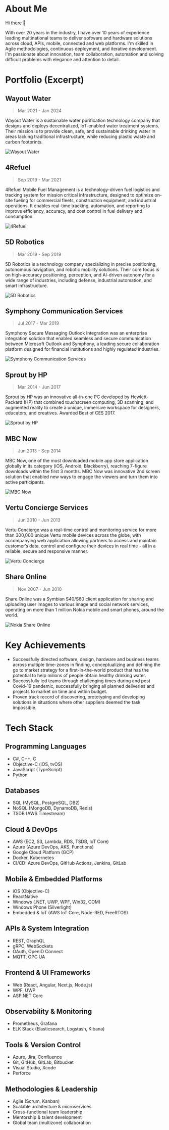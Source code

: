 # About Me
Hi there 👋

With over 20 years in the industry, I have over 10 years of experience leading multinational teams to deliver software and hardware solutions across cloud, APIs, mobile, connected and web platforms. I'm skilled in Agile methodologies, continuous deployment, and iterative development. I'm passionate about innovation, team collaboration, automation and solving difficult problems with elegance and attention to detail.

# Portfolio (Excerpt)

## Wayout Water
>  Mar 2021 - Jan 2024

Wayout Water is a sustainable water purification technology company that designs and deploys decentralized, IoT-enabled water treatment systems. Their mission is to provide clean, safe, and sustainable drinking water in areas lacking traditional infrastructure, while reducing plastic waste and carbon footprints.

![Wayout Water](/images/wayout-water.png)

## 4Refuel
>  Sep 2019 - Mar 2021

4Refuel Mobile Fuel Management is a technology-driven fuel logistics and tracking system for mission critical infrastructure, designed to optimize on-site fueling for commercial fleets, construction equipment, and industrial operations. It enables real-time tracking, automation, and reporting to improve efficiency, accuracy, and cost control in fuel delivery and consumption.

![4Refuel](/images/4refuel.jpg)

## 5D Robotics
> Mar 2019 - Sep 2019

5D Robotics is a technology company specializing in precise positioning, autonomous navigation, and robotic mobility solutions. Their core focus is on high-accuracy positioning, perception, and AI-driven autonomy for a wide range of industries, including defense, industrial automation, and smart infrastructure.

![5D Robotics](/images/5dRobotics.jpg)

## Symphony Communication Services
>  Jul 2017 - Mar 2019

Symphony Secure Messaging Outlook Integration was an enterprise integration solution that enabled seamless and secure communication between Microsoft Outlook and Symphony, a leading secure collaboration platform designed for financial institutions and highly regulated industries.

![Symphony Communication Services](/images/symphony.png)

## Sprout by HP
> Mar 2014 - Jun 2017

Sprout by HP was an innovative all-in-one PC developed by Hewlett-Packard (HP) that combined touchscreen computing, 3D scanning, and augmented reality to create a unique, immersive workspace for designers, educators, and creatives. Awarded Best of CES 2017.

![Sprout by HP](/images/sprout.jpg)

## MBC Now
>  Jun 2013 - Sep 2014

MBC Now, one of the most downloaded mobile app store application globally in its category (iOS, Android, Blackberry), reaching 7-figure downloads within the first 3 months. MBC Now was innovative 2nd screen solution that enabled new ways to engage the viewers and turn them into active participants.

![MBC Now](/images/mbc-now.jpg)

## Vertu Concierge Services
> Jun 2010 - Jun 2013

Vertu Concierge was a real-time control and monitoring service for more than 300,000 unique Vertu mobile devices across the globe, with accompanying web application allowing partners to access and maintain customer’s data, control and configure their devices in real time - all in a reliable, secure and responsive manner.

![Vertu Concierge](/images/vertu.jpg)

## Share Online
> Nov 2007 - Jun 2010

Share Online was a Symbian S40/S60 client application for sharing and uploading user images to various image and social network services, operating on more than 1 million Nokia mobile and smart phones, around the world.

![Nokia Share Online](/images/nokia.jpg)

# Key Achievements

- Successfully directed software, design, hardware and business teams across multiple time-zones in finding, conceptualizing and defining the go to market strategy for a first-in-the-world product that has the potential to help milions of people obtain healthy drinking water.
- Successfully led teams through challenging times during and post Covid-19 pandemic, successfully bringing all planned deliveries and projects to market on time and within budget.
- Proven track record of discovering, prototyping and developing solutions in situations where other suppliers deemed the task impossible.

# Tech Stack

## Programming Languages
- C#, C++, C
- Objective-C (iOS, tvOS)
- JavaScript (TypeScript)
- Python

## Databases
- SQL (MySQL, PostgreSQL, DB2)
- NoSQL (MongoDB, DynamoDB, Redis)
- TSDB (AWS Timestream)

## Cloud & DevOps
- AWS (EC2, S3, Lambda, RDS, TSDB, IoT Core)
- Azure (Azure DevOps, AKS, Functions)
- Google Cloud Platform (GCP)
- Docker, Kubernetes
- CI/CD: Azure DevOps, GitHub Actions, Jenkins, GitLab

## Mobile & Embedded Platforms
- iOS (Objective-C)
- ReactNative
- Windows (.NET, UWP, WPF, Win32, COM)
- Windows Phone (Silverlight)
- Embedded & IoT (AWS IoT Core, Node-RED, FreeRTOS)

## APIs & System Integration
- REST, GraphQL
- gRPC, WebSockets
- OAuth, OpenID Connect
- MQTT, OPC UA

## Frontend & UI Frameworks
- Web (React, Angular, Next.js, Node.js)
- WPF, UWP
- ASP.NET Core

## Observability & Monitoring
- Prometheus, Grafana
- ELK Stack (Elasticsearch, Logstash, Kibana)

## Tools & Version Control
- Azure, Jira, Confluence
- Git, GitHub, GitLab, Bitbucket
- Visual Studio, Xcode
- Perforce

## Methodologies & Leadership
- Agile (Scrum, Kanban)
- Scalable architecture & microservices
- Cross-functional team leadership
- Mentorship & talent development
- Global team (multizone) collaboration

